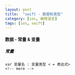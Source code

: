 ```yaml
---
layout: post
title:  "swift - 数据和类型"
category: [ios, 编程语言]
tags: [ios, swift]
---
```


#### 数据 - 常量 & 变量  
##### 常量  

```
var 变量名 : 变量类型 < = 表达式>
<!-- more -->
